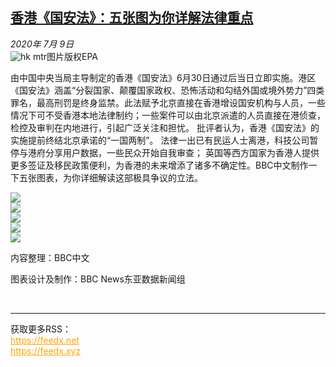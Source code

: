 <!--1594273600000-->
[香港《国安法》：五张图为你详解法律重点](http://www.bbc.com/zhongwen/simp/chinese-news-53332916)
------

<div><i>2020年 7月 9日</i></div><div><div class="story-body__inner" property="articleBody"><div class="media-landscape no-caption full-width lead"><span class="image-and-copyright-container"><img class="js-image-replace" alt="hk mtr" src="https://images.weserv.nl/?url=ichef.bbci.co.uk/news/640/cpsprodpb/15501/production/_113179278_hi062223331.jpg"><span class="off-screen">图片版权</span><span class="story-image-copyright">EPA</span></span></div><p class="story-body__introduction">由中国中央当局主导制定的香港《国安法》6月30日通过后当日立即实施。港区《国安法》涵盖“分裂国家、颠覆国家政权、恐怖活动和勾结外国或境外势力”四类罪名，最高刑罚是终身监禁。此法赋予北京直接在香港增设国安机构与人员，一些情况下可不受香港本地法律制约；一些案件可以由北京派遣的人员直接在港侦查，检控及审判在内地进行，引起广泛关注和担忧。 批评者认为，香港《国安法》的实施提前终结北京承诺的“一国两制”。 法律一出已有民运人士离港，科技公司暂停与港府分享用户数据，一些民众开始自我审查； 英国等西方国家为香港人提供更多签证及移民政策便利，为香港的未来增添了诸多不确定性。BBC中文制作一下五张图表，为你详细解读这部极具争议的立法。</p><div class="media-portrait no-caption full-width"><span class="image-and-copyright-container"><img src="https://images.weserv.nl/?url=ichef.bbci.co.uk/news/640/cpsprodpb/13DC4/production/_113284318_hk_security_law_organisations_chinese_chart640-nc.png"><br></span></div><div class="media-portrait no-caption full-width"><span class="image-and-copyright-container"><img src="https://images.weserv.nl/?url=ichef.bbci.co.uk/news/640/cpsprodpb/164D4/production/_113284319_hk_security_law_organisations_within_hksar_chinese_chart640-nc.png"><br></span></div><div class="media-portrait no-caption full-width"><span class="image-and-copyright-container"><img src="https://images.weserv.nl/?url=ichef.bbci.co.uk/news/640/cpsprodpb/116B4/production/_113284317_hk_security_law_offences_chinese_graph640-nc.png"><br></span></div><div class="media-portrait no-caption full-width"><span class="image-and-copyright-container"><img src="https://images.weserv.nl/?url=ichef.bbci.co.uk/news/640/cpsprodpb/1145C/production/_113284707_hk_security_law_procedures_chinese_graph640-nc.png"><br></span></div><div class="media-portrait no-caption full-width"><span class="image-and-copyright-container"><img src="https://images.weserv.nl/?url=ichef.bbci.co.uk/news/640/cpsprodpb/092C/production/_113284320_hk_security_law_power_graph640_chinese-nc.png"><br></span></div><div id="bbccom_mpu_3" class="bbccom_slot mpu-ad" aria-hidden="true"><div class="bbccom_advert"></div></div><p>内容整理：BBC中文</p><p>图表设计及制作：BBC News东亚数据新闻组</p><div id="bbccom_mpu_1_2" class="bbccom_slot mpu-ad" aria-hidden="true"><div class="bbccom_advert"></div></div></div></div><br><hr><div>获取更多RSS：<br><a href="https://feedx.net" style="color:orange" target="_blank">https://feedx.net</a> <br><a href="https://feedx.xyz" style="color:orange" target="_blank">https://feedx.xyz</a><br></div>
